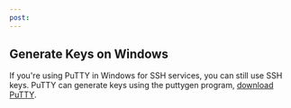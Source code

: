 ```yaml
---
post: 
---
```


## Generate Keys on Windows

If you're using PuTTY in Windows for SSH services, you can still use SSH keys. PuTTY can generate keys using the puttygen program, [download PuTTY](http://www.chiark.greenend.org.uk/~sgtatham/putty/).

